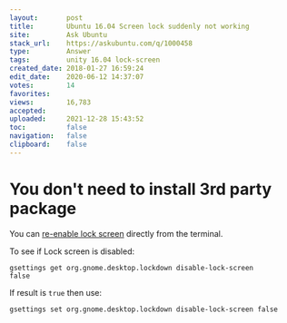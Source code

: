 ```yaml
---
layout:       post
title:        Ubuntu 16.04 Screen lock suddenly not working
site:         Ask Ubuntu
stack_url:    https://askubuntu.com/q/1000458
type:         Answer
tags:         unity 16.04 lock-screen
created_date: 2018-01-27 16:59:24
edit_date:    2020-06-12 14:37:07
votes:        14
favorites:    
views:        16,783
accepted:     
uploaded:     2021-12-28 15:43:52
toc:          false
navigation:   false
clipboard:    false
---
```


# You don't need to install 3rd party package

You can [re-enable lock screen][1] directly from the terminal.

To see if Lock screen is disabled:

``` 
gsettings get org.gnome.desktop.lockdown disable-lock-screen
false

```

If result is `true` then use:

``` 
gsettings set org.gnome.desktop.lockdown disable-lock-screen false

```


  [1]: https://pippim.github.io/2018/01/27/Ubuntu-17.04-no-longer-asking-for-password-when-coming-out-of-sleep-mode.html
